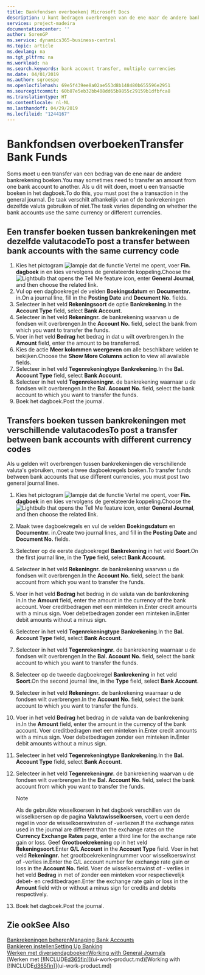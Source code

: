 ```yaml
---
title: Bankfondsen overboeken| Microsoft Docs
description: U kunt bedragen overbrengen van de ene naar de andere bankrekening, inclusief andere valuta's, door de transactie in het dagboek te boeken.
services: project-madeira
documentationcenter: ''
author: SorenGP
ms.service: dynamics365-business-central
ms.topic: article
ms.devlang: na
ms.tgt_pltfrm: na
ms.workload: na
ms.search.keywords: bank account transfer, multiple currencies
ms.date: 04/01/2019
ms.author: sgroespe
ms.openlocfilehash: 69e5f439ee8a02ae553d8b148480b655596e2951
ms.sourcegitcommit: 60b87e5eb32bb408dd65b9855c29159b1dfbfca8
ms.translationtype: HT
ms.contentlocale: nl-NL
ms.lasthandoff: 04/29/2019
ms.locfileid: "1244167"
---
```

# <a name="transfer-bank-funds"></a><span data-ttu-id="f0a91-103">Bankfondsen overboeken</span><span class="sxs-lookup"><span data-stu-id="f0a91-103">Transfer Bank Funds</span></span>
<span data-ttu-id="f0a91-104">Soms moet u een transfer van een bedrag van de ene naar de andere bankrekening boeken.</span><span class="sxs-lookup"><span data-stu-id="f0a91-104">You may sometimes need to transfer an amount from one bank account to another.</span></span> <span data-ttu-id="f0a91-105">Als u dit wilt doen, moet u een transactie boeken in het dagboek.</span><span class="sxs-lookup"><span data-stu-id="f0a91-105">To do this, you must post the a transaction in the general journal.</span></span> <span data-ttu-id="f0a91-106">De taak verschilt afhankelijk van of de bankrekeningen dezelfde valuta gebruiken of niet.</span><span class="sxs-lookup"><span data-stu-id="f0a91-106">The task varies depending on whether the bank accounts use the same currency or different currencies.</span></span>

## <a name="to-post-a-transfer-between-bank-accounts-with-the-same-currency-code"></a><span data-ttu-id="f0a91-107">Een transfer boeken tussen bankrekeningen met dezelfde valutacode</span><span class="sxs-lookup"><span data-stu-id="f0a91-107">To post a transfer between bank accounts with the same currency code</span></span>
1. <span data-ttu-id="f0a91-108">Kies het pictogram ![lampje dat de functie Vertel me opent](media/ui-search/search_small.png "Vertel me wat u wilt doen"), voer **Fin. dagboek** in en kies vervolgens de gerelateerde koppeling.</span><span class="sxs-lookup"><span data-stu-id="f0a91-108">Choose the ![Lightbulb that opens the Tell Me feature](media/ui-search/search_small.png "Tell me what you want to do") icon, enter **General Journal**, and then choose the related link.</span></span>
2. <span data-ttu-id="f0a91-109">Vul op een dagboekregel de velden **Boekingsdatum** en **Documentnr.** in.</span><span class="sxs-lookup"><span data-stu-id="f0a91-109">On a journal line, fill in the **Posting Date** and **Document No.** fields.</span></span>
3. <span data-ttu-id="f0a91-110">Selecteer in het veld **Rekeningsoort** de optie **Bankrekening**.</span><span class="sxs-lookup"><span data-stu-id="f0a91-110">In the **Account Type** field, select **Bank Account**.</span></span>
4. <span data-ttu-id="f0a91-111">Selecteer in het veld **Rekeningnr.** de bankrekening waarvan u de fondsen wilt overbrengen.</span><span class="sxs-lookup"><span data-stu-id="f0a91-111">In the **Account No.** field, select the bank from which you want to transfer the funds.</span></span>
5. <span data-ttu-id="f0a91-112">Voer in het veld **Bedrag** het bedrag in dat u wilt overbrengen.</span><span class="sxs-lookup"><span data-stu-id="f0a91-112">In the **Amount** field, enter the amount to be transferred.</span></span>
6. <span data-ttu-id="f0a91-113">Kies de actie **Meer kolommen weergeven** om alle beschikbare velden te bekijken.</span><span class="sxs-lookup"><span data-stu-id="f0a91-113">Choose the **Show More Columns** action to view all available fields.</span></span>
7. <span data-ttu-id="f0a91-114">Selecteer in het veld **Tegenrekeningtype** **Bankrekening**.</span><span class="sxs-lookup"><span data-stu-id="f0a91-114">In the **Bal. Account Type** field, select **Bank Account**.</span></span>
8. <span data-ttu-id="f0a91-115">Selecteer in het veld **Tegenrekeningnr.** de bankrekening waarnaar u de fondsen wilt overbrengen.</span><span class="sxs-lookup"><span data-stu-id="f0a91-115">In the **Bal. Account No.** field, select the bank account to which you want to transfer the funds.</span></span>
9. <span data-ttu-id="f0a91-116">Boek het dagboek.</span><span class="sxs-lookup"><span data-stu-id="f0a91-116">Post the journal.</span></span>

## <a name="to-post-a-transfer-between-bank-accounts-with-different-currency-codes"></a><span data-ttu-id="f0a91-117">Transfers boeken tussen bankrekeningen met verschillende valutacodes</span><span class="sxs-lookup"><span data-stu-id="f0a91-117">To post a transfer between bank accounts with different currency codes</span></span>
<span data-ttu-id="f0a91-118">Als u gelden wilt overbrengen tussen bankrekeningen die verschillende valuta's gebruiken, moet u twee dagboekregels boeken.</span><span class="sxs-lookup"><span data-stu-id="f0a91-118">To transfer funds between bank accounts that use different currencies, you must post two general journal lines.</span></span>

1. <span data-ttu-id="f0a91-119">Kies het pictogram ![lampje dat de functie Vertel me opent](media/ui-search/search_small.png "Vertel me wat u wilt doen"), voer **Fin. dagboek** in en kies vervolgens de gerelateerde koppeling.</span><span class="sxs-lookup"><span data-stu-id="f0a91-119">Choose the ![Lightbulb that opens the Tell Me feature](media/ui-search/search_small.png "Tell me what you want to do") icon, enter **General Journal**, and then choose the related link.</span></span>
2. <span data-ttu-id="f0a91-120">Maak twee dagboekregels en vul de velden **Boekingsdatum** en **Documentnr.** in.</span><span class="sxs-lookup"><span data-stu-id="f0a91-120">Create two journal lines, and fill in the **Posting Date** and **Document No.** fields.</span></span>
3. <span data-ttu-id="f0a91-121">Selecteer op de eerste dagboekregel **Bankrekening** in het veld **Soort**.</span><span class="sxs-lookup"><span data-stu-id="f0a91-121">On the first journal line, in the **Type** field, select **Bank Account**.</span></span>
4. <span data-ttu-id="f0a91-122">Selecteer in het veld **Rekeningnr.** de bankrekening waarvan u de fondsen wilt overbrengen.</span><span class="sxs-lookup"><span data-stu-id="f0a91-122">In the **Account No.** field, select the bank account from which you want to transfer the funds.</span></span>
5. <span data-ttu-id="f0a91-123">Voer in het veld **Bedrag** het bedrag in de valuta van de bankrekening in.</span><span class="sxs-lookup"><span data-stu-id="f0a91-123">In the **Amount** field, enter the amount in the currency of the bank account.</span></span> <span data-ttu-id="f0a91-124">Voer creditbedragen met een minteken in.</span><span class="sxs-lookup"><span data-stu-id="f0a91-124">Enter credit amounts with a minus sign.</span></span> <span data-ttu-id="f0a91-125">Voer debetbedragen zonder een minteken in.</span><span class="sxs-lookup"><span data-stu-id="f0a91-125">Enter debit amounts without a minus sign.</span></span>
6. <span data-ttu-id="f0a91-126">Selecteer in het veld **Tegenrekeningtype** **Bankrekening**.</span><span class="sxs-lookup"><span data-stu-id="f0a91-126">In the **Bal. Account Type** field, select **Bank Account**.</span></span>
7. <span data-ttu-id="f0a91-127">Selecteer in het veld **Tegenrekeningnr.** de bankrekening waarnaar u de fondsen wilt overbrengen.</span><span class="sxs-lookup"><span data-stu-id="f0a91-127">In the **Bal. Account No.** field, select the bank account to which you want to transfer the funds.</span></span>
8. <span data-ttu-id="f0a91-128">Selecteer op de tweede dagboekregel **Bankrekening** in het veld **Soort**.</span><span class="sxs-lookup"><span data-stu-id="f0a91-128">On the second journal line, in the **Type** field, select **Bank Account**.</span></span>
9. <span data-ttu-id="f0a91-129">Selecteer in het veld **Rekeningnr.** de bankrekening waarnaar u de fondsen wilt overbrengen.</span><span class="sxs-lookup"><span data-stu-id="f0a91-129">In the **Account No.** field, select the bank account to which you want to transfer the funds.</span></span>
10. <span data-ttu-id="f0a91-130">Voer in het veld **Bedrag** het bedrag in de valuta van de bankrekening in.</span><span class="sxs-lookup"><span data-stu-id="f0a91-130">In the **Amount** field, enter the amount in the currency of the bank account.</span></span> <span data-ttu-id="f0a91-131">Voer creditbedragen met een minteken in.</span><span class="sxs-lookup"><span data-stu-id="f0a91-131">Enter credit amounts with a minus sign.</span></span> <span data-ttu-id="f0a91-132">Voer debetbedragen zonder een minteken in.</span><span class="sxs-lookup"><span data-stu-id="f0a91-132">Enter debit amounts without a minus sign.</span></span>
11. <span data-ttu-id="f0a91-133">Selecteer in het veld **Tegenrekeningtype** **Bankrekening**.</span><span class="sxs-lookup"><span data-stu-id="f0a91-133">In the **Bal. Account Type** field, select **Bank Account**.</span></span>  
12. <span data-ttu-id="f0a91-134">Selecteer in het veld **Tegenrekeningnr.** de bankrekening waarvan u de fondsen wilt overbrengen.</span><span class="sxs-lookup"><span data-stu-id="f0a91-134">In the **Bal. Account No.** field, select the bank account from which you want to transfer the funds.</span></span>

    > [!NOTE]  
    > <span data-ttu-id="f0a91-135">Als de gebruikte wisselkoersen in het dagboek verschillen van de wisselkoersen op de pagina **Valutawisselkoersen**, voert u een derde regel in voor de wisselkoerswinsten of -verliezen.</span><span class="sxs-lookup"><span data-stu-id="f0a91-135">If the exchange rates used in the journal are different than the exchange rates on the **Currency Exchange Rates** page, enter a third line for the exchange rate gain or loss.</span></span> <span data-ttu-id="f0a91-136">Geef **Grootboekrekening** op in het veld **Rekeningsoort**.</span><span class="sxs-lookup"><span data-stu-id="f0a91-136">Enter **G/L Account** in the **Account Type** field.</span></span> <span data-ttu-id="f0a91-137">Voer in het veld **Rekeningnr.** het grootboekrekeningnummer voor wisselkoerswinst of -verlies in.</span><span class="sxs-lookup"><span data-stu-id="f0a91-137">Enter the G/L account number for exchange rate gain or loss in the **Account No.** field.</span></span> <span data-ttu-id="f0a91-138">Voer de wisselkoerswinst of - verlies in het veld **Bedrag** in met of zonder een minteken voor respectievelijk debet- en creditbedragen.</span><span class="sxs-lookup"><span data-stu-id="f0a91-138">Enter the exchange rate gain or loss in the **Amount** field with or without a minus sign for credits and debits respectively.</span></span>
13. <span data-ttu-id="f0a91-139">Boek het dagboek.</span><span class="sxs-lookup"><span data-stu-id="f0a91-139">Post the journal.</span></span>

## <a name="see-also"></a><span data-ttu-id="f0a91-140">Zie ook</span><span class="sxs-lookup"><span data-stu-id="f0a91-140">See Also</span></span>
[<span data-ttu-id="f0a91-141">Bankrekeningen beheren</span><span class="sxs-lookup"><span data-stu-id="f0a91-141">Managing Bank Accounts</span></span>](bank-manage-bank-accounts.md)  
[<span data-ttu-id="f0a91-142">Bankieren instellen</span><span class="sxs-lookup"><span data-stu-id="f0a91-142">Setting Up Banking</span></span>](bank-setup-banking.md)  
[<span data-ttu-id="f0a91-143">Werken met diversendagboeken</span><span class="sxs-lookup"><span data-stu-id="f0a91-143">Working with General Journals</span></span>](ui-work-general-journals.md)  
<span data-ttu-id="f0a91-144">[Werken met [!INCLUDE[d365fin](includes/d365fin_md.md)]](ui-work-product.md)</span><span class="sxs-lookup"><span data-stu-id="f0a91-144">[Working with [!INCLUDE[d365fin](includes/d365fin_md.md)]](ui-work-product.md)</span></span>
